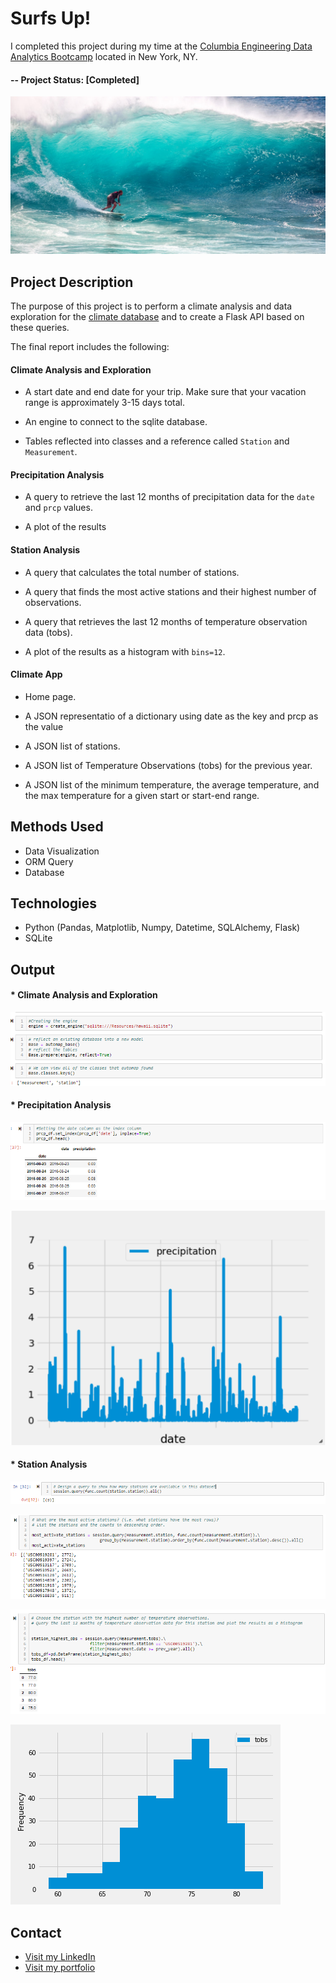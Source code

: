 ﻿# Surfs Up!

I completed this project during my time at the [Columbia Engineering Data Analytics Bootcamp](https://bootcamp.cvn.columbia.edu/data/nyc/landing/?s=Google-Brand&pkw=%2Bdata%20%2Banalytics%20%2Bcolumbia&pcrid=392444639754&pmt=b&utm_source=google&utm_medium=cpc&utm_campaign=%5BS%5D_GRD_Data_Brand_ALL_NYC_BMM_New&utm_term=%2Bdata%20%2Banalytics%20%2Bcolumbia&utm_content=392444639754&s=google&k=%2Bdata%20%2Banalytics%20%2Bcolumbia&gclid=Cj0KCQiA2b7uBRDsARIsAEE9XpFH-2wU0-_7jtxCV_PCkGBR0prlyKtvpF2-nAWU1tO4oYci5h1QStsaAsg5EALw_wcB&gclsrc=aw.ds) located in New York, NY.

#### -- Project Status: [Completed]

![surfs-up.jpeg](Images/surfs-up.jpeg)

## Project Description

The purpose of this project is to perform a climate analysis and data exploration for the [climate database](https://github.com/CarolineDelva/SurfUp-SQL-Alchemy-Project/tree/master/Resources) and to create a Flask API based on these queries.

The final report includes the following:

#### Climate Analysis and Exploration

* A start date and end date for your trip. Make sure that your vacation range is approximately 3-15 days total.

* An engine to connect to the sqlite database.

* Tables reflected into classes and a reference called `Station` and `Measurement`.

#### Precipitation Analysis

* A query to retrieve the last 12 months of precipitation data for the `date` and `prcp` values.

* A plot of the results

#### Station Analysis

* A query that calculates the total number of stations.

* A query that finds the most active stations and their highest number of observations.
  
* A query that retrieves the last 12 months of temperature observation data (tobs).

* A plot of the results as a histogram with `bins=12`.

#### Climate App

* Home page.

* A JSON representatio of a dictionary using date as the key and prcp as the value

* A JSON list of stations.

* A JSON list of Temperature Observations (tobs) for the previous year.

* A JSON list of the minimum temperature, the average temperature, and the max temperature for a given start or start-end range.

## Methods Used
* Data Visualization
* ORM Query
* Database


## Technologies
* Python (Pandas, Matplotlib, Numpy, Datetime, SQLAlchemy, Flask) 
* SQLite


## Output

#### * Climate Analysis and Exploration

![engine](Images/engine.PNG)

#### * Precipitation Analysis

![precipitation dataframe](Images/precipitiondataframe.PNG)

![precipitation](Images/precipitation.png)


#### * Station Analysis

![total number of Station](Images/totalnumberofstation.PNG)


![Most active station](Images/mostactivestation.PNG)


![highest observation](Images/highestobservation.PNG)

![station-histogram](Images/station-histogram.png)



## Contact
* [Visit my LinkedIn](https://www.linkedin.com/in/caroline-delva-5184a172/) 
* [Visit my portfolio](https://carolinedelva.github.io/CarolineDelvaPortfolio/) 


